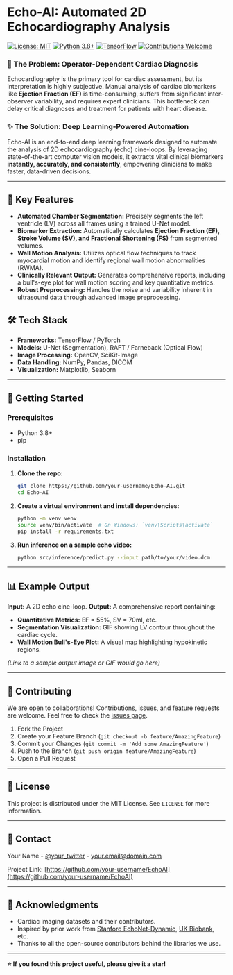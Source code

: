 # Echo-AI: Automated 2D Echocardiography Analysis

[![License: MIT](https://img.shields.io/badge/License-MIT-yellow.svg)](https://opensource.org/licenses/MIT)
[![Python 3.8+](https://img.shields.io/badge/python-3.8+-blue.svg)](https://www.python.org/downloads/)
[![TensorFlow](https://img.shields.io/badge/TensorFlow-2.0+-FF6F00.svg?logo=tensorflow)](https://tensorflow.org)
[![Contributions Welcome](https://img.shields.io/badge/contributions-welcome-brightgreen.svg?style=flat)](CONTRIBUTING.md)

### 🚀 The Problem: Operator-Dependent Cardiac Diagnosis

Echocardiography is the primary tool for cardiac assessment, but its interpretation is highly subjective. Manual analysis of cardiac biomarkers like **Ejection Fraction (EF)** is time-consuming, suffers from significant inter-observer variability, and requires expert clinicians. This bottleneck can delay critical diagnoses and treatment for patients with heart disease.

### ✨ The Solution: Deep Learning-Powered Automation

Echo-AI is an end-to-end deep learning framework designed to automate the analysis of 2D echocardiography (echo) cine-loops. By leveraging state-of-the-art computer vision models, it extracts vital clinical biomarkers **instantly, accurately, and consistently**, empowering clinicians to make faster, data-driven decisions.

---

## 🔑 Key Features

*   **Automated Chamber Segmentation:** Precisely segments the left ventricle (LV) across all frames using a trained U-Net model.
*   **Biomarker Extraction:** Automatically calculates **Ejection Fraction (EF), Stroke Volume (SV), and Fractional Shortening (FS)** from segmented volumes.
*   **Wall Motion Analysis:** Utilizes optical flow techniques to track myocardial motion and identify regional wall motion abnormalities (RWMA).
*   **Clinically Relevant Output:** Generates comprehensive reports, including a bull's-eye plot for wall motion scoring and key quantitative metrics.
*   **Robust Preprocessing:** Handles the noise and variability inherent in ultrasound data through advanced image preprocessing.

## 🛠️ Tech Stack

*   **Frameworks:** TensorFlow / PyTorch
*   **Models:** U-Net (Segmentation), RAFT / Farneback (Optical Flow)
*   **Image Processing:** OpenCV, SciKit-Image
*   **Data Handling:** NumPy, Pandas, DICOM
*   **Visualization:** Matplotlib, Seaborn

---


## 🚀 Getting Started

### Prerequisites

*   Python 3.8+
*   pip

### Installation

1.  **Clone the repo:**
    ```bash
    git clone https://github.com/your-username/Echo-AI.git
    cd Echo-AI
    ```

2.  **Create a virtual environment and install dependencies:**
    ```bash
    python -m venv venv
    source venv/bin/activate  # On Windows: `venv\Scripts\activate`
    pip install -r requirements.txt
    ```

3.  **Run inference on a sample echo video:**
    ```bash
    python src/inference/predict.py --input path/to/your/video.dcm
    ```

---

## 📊 Example Output

**Input:** A 2D echo cine-loop.
**Output:** A comprehensive report containing:
*   **Quantitative Metrics:** EF = 55%, SV = 70ml, etc.
*   **Segmentation Visualization:** GIF showing LV contour throughout the cardiac cycle.
*   **Wall Motion Bull's-Eye Plot:** A visual map highlighting hypokinetic regions.

*(Link to a sample output image or GIF would go here)*

---

## 🤝 Contributing

We are open to collaborations! Contributions, issues, and feature requests are welcome. Feel free to check the [issues page](https://github.com/your-username/EchoAI/issues).

1.  Fork the Project
2.  Create your Feature Branch (`git checkout -b feature/AmazingFeature`)
3.  Commit your Changes (`git commit -m 'Add some AmazingFeature'`)
4.  Push to the Branch (`git push origin feature/AmazingFeature`)
5.  Open a Pull Request

---

## 📜 License

This project is distributed under the MIT License. See `LICENSE` for more information.

---

## 📧 Contact

Your Name - [@your_twitter](https://twitter.com/your_twitter) - your.email@domain.com

Project Link: [https://github.com/your-username/EchoAI](https://github.com/your-username/EchoAI)

---

## 🙏 Acknowledgments

*   Cardiac imaging datasets and their contributors.
*   Inspired by prior work from [Stanford EchoNet-Dynamic](https://github.com/echonet/dynamic), [UK Biobank](https://www.ukbiobank.ac.uk/), etc.
*   Thanks to all the open-source contributors behind the libraries we use.

---
**⭐ If you found this project useful, please give it a star!**
